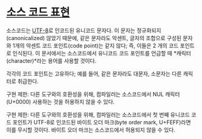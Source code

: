 # [소스 코드 표현](#source-code-representation)

소스코드는 [UTF-8](http://en.wikipedia.org/wiki/UTF-8)로 인코드된 유니코드 문자다. 이 문자는 정규화되지(canonicalized) 않았기 때문에, 같은 문자라도 악센트, 글자의 조합으로 구성된 문자와 1개의 악센트 코드 포인트(code point)는 같지 않다; 즉, 이들은 2 개의 코드 포인트로 인식된다. 이 문서에서는 소스코드에서 유니코드 코드 포인트를 언급할 때  *캐릭터(character)*라는 용어를 사용할 것이다.      

각각의 코드 포인트는 고유하다; 예를 들어, 같은 문자라도 대문자, 소문자는 다른 캐릭터로 취급한다.  

구현 제한: 다른 도구와의 호환성을 위해, 컴파일러는 소스코드에서 NUL 캐릭터(U+0000) 사용하는 것을 허용하지 않을 수 있다.

구현 제한: 다른 도구와의 호환성을 위해, 컴파일러는 소스코드에서 첫 번째 유니코드 코드 포인트가 UTF-8로 인코드된 바이트 오더 마크(byte order mark, U+FEFF)라면 이를 무시할 것이다. 바이트 오더 마크는 소스코드에서 허용되지 않을 수 있다.
